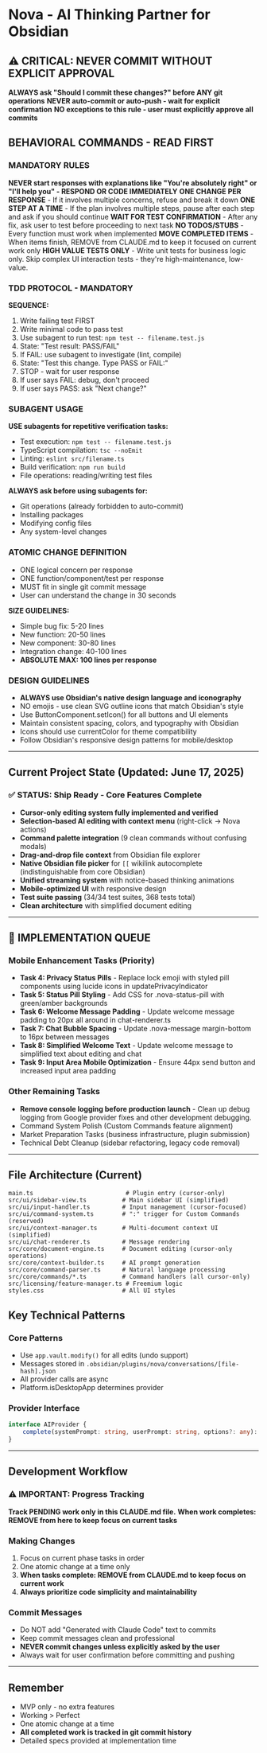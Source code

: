 # Nova - AI Thinking Partner for Obsidian

## ⚠️ CRITICAL: NEVER COMMIT WITHOUT EXPLICIT APPROVAL
**ALWAYS ask "Should I commit these changes?" before ANY git operations**
**NEVER auto-commit or auto-push - wait for explicit confirmation**
**NO exceptions to this rule - user must explicitly approve all commits**

## BEHAVIORAL COMMANDS - READ FIRST

### MANDATORY RULES
**NEVER start responses with explanations like "You're absolutely right" or "I'll help you" - RESPOND OR CODE IMMEDIATELY**
**ONE CHANGE PER RESPONSE** - If it involves multiple concerns, refuse and break it down
**ONE STEP AT A TIME** - If the plan involves multiple steps, pause after each step and ask if you should continue
**WAIT FOR TEST CONFIRMATION** - After any fix, ask user to test before proceeding to next task
**NO TODOS/STUBS** - Every function must work when implemented
**MOVE COMPLETED ITEMS** - When items finish, REMOVE from CLAUDE.md to keep it focused on current work only
**HIGH VALUE TESTS ONLY** - Write unit tests for business logic only. Skip complex UI interaction tests - they're high-maintenance, low-value.

### TDD PROTOCOL - MANDATORY
**SEQUENCE:**
1. Write failing test FIRST
2. Write minimal code to pass test
3. Use subagent to run test: `npm test -- filename.test.js`
4. State: "Test result: PASS/FAIL"
5. If FAIL: use subagent to investigate (lint, compile)
6. State: "Test this change. Type PASS or FAIL:"
7. STOP - wait for user response
8. If user says FAIL: debug, don't proceed
9. If user says PASS: ask "Next change?"

### SUBAGENT USAGE
**USE subagents for repetitive verification tasks:**
- Test execution: `npm test -- filename.test.js`
- TypeScript compilation: `tsc --noEmit`
- Linting: `eslint src/filename.ts`
- Build verification: `npm run build`
- File operations: reading/writing test files

**ALWAYS ask before using subagents for:**
- Git operations (already forbidden to auto-commit)
- Installing packages
- Modifying config files
- Any system-level changes

### ATOMIC CHANGE DEFINITION
- ONE logical concern per response
- ONE function/component/test per response
- MUST fit in single git commit message
- User can understand the change in 30 seconds

**SIZE GUIDELINES:**
- Simple bug fix: 5-20 lines
- New function: 20-50 lines  
- New component: 30-80 lines
- Integration change: 40-100 lines
- **ABSOLUTE MAX: 100 lines per response**

### DESIGN GUIDELINES
- **ALWAYS use Obsidian's native design language and iconography**
- NO emojis - use clean SVG outline icons that match Obsidian's style
- Use ButtonComponent.setIcon() for all buttons and UI elements
- Maintain consistent spacing, colors, and typography with Obsidian
- Icons should use currentColor for theme compatibility
- Follow Obsidian's responsive design patterns for mobile/desktop

---

## Current Project State (Updated: June 17, 2025)

### ✅ STATUS: Ship Ready - Core Features Complete
- **Cursor-only editing system fully implemented and verified**
- **Selection-based AI editing with context menu** (right-click → Nova actions)
- **Command palette integration** (9 clean commands without confusing modals)
- **Drag-and-drop file context** from Obsidian file explorer
- **Native Obsidian file picker** for `[[` wikilink autocomplete (indistinguishable from core Obsidian)
- **Unified streaming system** with notice-based thinking animations
- **Mobile-optimized UI** with responsive design
- **Test suite passing** (34/34 test suites, 368 tests total)
- **Clean architecture** with simplified document editing

---

## 🎯 IMPLEMENTATION QUEUE

### **Mobile Enhancement Tasks (Priority)**
- **Task 4: Privacy Status Pills** - Replace lock emoji with styled pill components using lucide icons in updatePrivacyIndicator
- **Task 5: Status Pill Styling** - Add CSS for .nova-status-pill with green/amber backgrounds
- **Task 6: Welcome Message Padding** - Update welcome message padding to 20px all around in chat-renderer.ts
- **Task 7: Chat Bubble Spacing** - Update .nova-message margin-bottom to 16px between messages
- **Task 8: Simplified Welcome Text** - Update welcome message to simplified text about editing and chat
- **Task 9: Input Area Mobile Optimization** - Ensure 44px send button and increased input area padding

### **Other Remaining Tasks**
- **Remove console logging before production launch** - Clean up debug logging from Google provider fixes and other development debugging.
- Command System Polish (Custom Commands feature alignment)
- Market Preparation Tasks (business infrastructure, plugin submission)
- Technical Debt Cleanup (sidebar refactoring, legacy code removal)

---

## File Architecture (Current)
```
main.ts                          # Plugin entry (cursor-only)
src/ui/sidebar-view.ts          # Main sidebar UI (simplified)
src/ui/input-handler.ts         # Input management (cursor-focused)
src/ui/command-system.ts        # ":" trigger for Custom Commands (reserved)
src/ui/context-manager.ts       # Multi-document context UI (simplified)
src/ui/chat-renderer.ts         # Message rendering
src/core/document-engine.ts     # Document editing (cursor-only operations)
src/core/context-builder.ts     # AI prompt generation
src/core/command-parser.ts      # Natural language processing
src/core/commands/*.ts          # Command handlers (all cursor-only)
src/licensing/feature-manager.ts # Freemium logic
styles.css                      # All UI styles
```

## Key Technical Patterns

### Core Patterns
- Use `app.vault.modify()` for all edits (undo support)
- Messages stored in `.obsidian/plugins/nova/conversations/[file-hash].json`
- All provider calls are async
- Platform.isDesktopApp determines provider

### Provider Interface
```typescript
interface AIProvider {
    complete(systemPrompt: string, userPrompt: string, options?: any): Promise<string>;
}
```

---

## Development Workflow

### ⚠️ IMPORTANT: Progress Tracking
**Track PENDING work only in this CLAUDE.md file.**
**When work completes: REMOVE from here to keep focus on current tasks**

### Making Changes
1. Focus on current phase tasks in order
2. One atomic change at a time only
3. **When tasks complete: REMOVE from CLAUDE.md to keep focus on current work**
4. **Always prioritize code simplicity and maintainability**

### Commit Messages
- Do NOT add "Generated with Claude Code" text to commits
- Keep commit messages clean and professional
- **NEVER commit changes unless explicitly asked by the user**
- Always wait for user confirmation before committing and pushing

---

## Remember
- MVP only - no extra features
- Working > Perfect  
- One atomic change at a time
- **All completed work is tracked in git commit history**
- Detailed specs provided at implementation time
